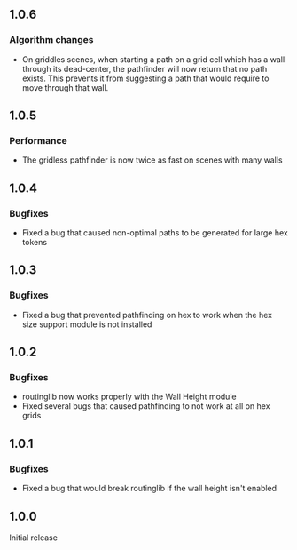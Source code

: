 ## 1.0.6
### Algorithm changes
- On griddles scenes, when starting a path on a grid cell which has a wall through its dead-center, the pathfinder will now return that no path exists. This prevents it from suggesting a path that would require to move through that wall.


## 1.0.5
### Performance
- The gridless pathfinder is now twice as fast on scenes with many walls


## 1.0.4
### Bugfixes
- Fixed a bug that caused non-optimal paths to be generated for large hex tokens


## 1.0.3
### Bugfixes
- Fixed a bug that prevented pathfinding on hex to work when the hex size support module is not installed

## 1.0.2
### Bugfixes
- routinglib now works properly with the Wall Height module
- Fixed several bugs that caused pathfinding to not work at all on hex grids

## 1.0.1
### Bugfixes
- Fixed a bug that would break routinglib if the wall height isn't enabled

## 1.0.0
Initial release

